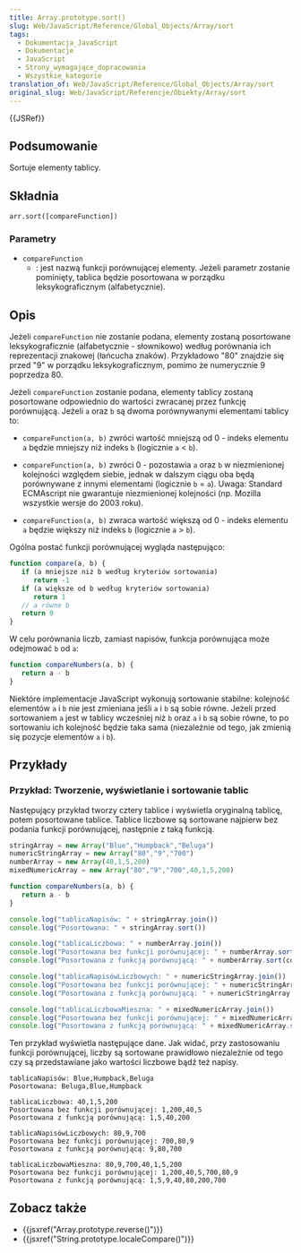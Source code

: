 ```yaml
---
title: Array.prototype.sort()
slug: Web/JavaScript/Reference/Global_Objects/Array/sort
tags:
  - Dokumentacja_JavaScript
  - Dokumentacje
  - JavaScript
  - Strony_wymagające_dopracowania
  - Wszystkie_kategorie
translation_of: Web/JavaScript/Reference/Global_Objects/Array/sort
original_slug: Web/JavaScript/Referencje/Obiekty/Array/sort
---
```

{{JSRef}}

## Podsumowanie

Sortuje elementy tablicy.

## Składnia

    arr.sort([compareFunction])

### Parametry

- `compareFunction`
  - : jest nazwą funkcji porównującej elementy. Jeżeli parametr zostanie pominięty, tablica będzie posortowana w porządku leksykograficznym (alfabetycznie).

## Opis

Jeżeli `compareFunction` nie zostanie podana, elementy zostaną posortowane leksykograficznie (alfabetycznie - słownikowo) według porównania ich reprezentacji znakowej (łańcucha znaków). Przykładowo "80" znajdzie się przed "9" w porządku leksykograficznym, pomimo że numerycznie 9 poprzedza 80.

Jeżeli `compareFunction` zostanie podana, elementy tablicy zostaną posortowane odpowiednio do wartości zwracanej przez funkcję porównującą. Jeżeli `a` oraz `b` są dwoma porównywanymi elementami tablicy to:

- `compareFunction(a, b)` zwróci wartość mniejszą od 0 - indeks elementu `a` będzie mniejszy niż indeks `b` (logicznie `a` < `b`).

<!---->

- `compareFunction(a, b)` zwróci 0 - pozostawia `a` oraz `b` w niezmienionej kolejności względem siebie, jednak w dalszym ciągu oba będą porównywane z innymi elementami (logicznie `b` = `a`). Uwaga: Standard ECMAscript nie gwarantuje niezmienionej kolejności (np. Mozilla wszystkie wersje do 2003 roku).

<!---->

- `compareFunction(a, b)` zwraca wartość większą od 0 - indeks elementu `a` będzie większy niż indeks `b` (logicznie `a` > `b`).

Ogólna postać funkcji porównującej wygląda następująco:

```js
function compare(a, b) {
   if (a mniejsze niż b według kryteriów sortowania)
      return -1
   if (a większe od b według kryteriów sortowania)
      return 1
   // a równe b
   return 0
}
```

W celu porównania liczb, zamiast napisów, funkcja porównująca może odejmować `b` od `a`:

```js
function compareNumbers(a, b) {
   return a - b
}
```

Niektóre implementacje JavaScript wykonują sortowanie stabilne: kolejność elementów `a` i `b` nie jest zmieniana jeśli `a` i `b` są sobie równe. Jeżeli przed sortowaniem `a` jest w tablicy wcześniej niż `b` oraz `a` i `b` są sobie równe, to po sortowaniu ich kolejność będzie taka sama (niezależnie od tego, jak zmienią się pozycje elementów `a` i `b`).

## Przykłady

### Przykład: Tworzenie, wyświetlanie i sortowanie tablic

Następujący przykład tworzy cztery tablice i wyświetla oryginalną tablicę, potem posortowane tablice. Tablice liczbowe są sortowane najpierw bez podania funkcji porównującej, następnie z taką funkcją.

```js
stringArray = new Array("Blue","Humpback","Beluga")
numericStringArray = new Array("80","9","700")
numberArray = new Array(40,1,5,200)
mixedNumericArray = new Array("80","9","700",40,1,5,200)

function compareNumbers(a, b) {
   return a - b
}

console.log("tablicaNapisów: " + stringArray.join())
console.log("Posortowana: " + stringArray.sort())

console.log("tablicaLiczbowa: " + numberArray.join())
console.log("Posortowana bez funkcji porównującej: " + numberArray.sort())
console.log("Posortowana z funkcją porównującą: " + numberArray.sort(compareNumbers))

console.log("tablicaNapisówLiczbowych: " + numericStringArray.join())
console.log("Posortowana bez funkcji porównującej: " + numericStringArray.sort())
console.log("Posortowana z funkcją porównującą: " + numericStringArray.sort(compareNumbers))

console.log("tablicaLiczbowaMieszna: " + mixedNumericArray.join())
console.log("Posortowana bez funkcji porównującej: " + mixedNumericArray.sort())
console.log("Posortowana z funkcją porównującą: " + mixedNumericArray.sort(compareNumbers))
```

Ten przykład wyświetla następujące dane. Jak widać, przy zastosowaniu funkcji porównującej, liczby są sortowane prawidłowo niezależnie od tego czy są przedstawiane jako wartości liczbowe bądź też napisy.

    tablicaNapisów: Blue,Humpback,Beluga
    Posortowana: Beluga,Blue,Humpback

    tablicaLiczbowa: 40,1,5,200
    Posortowana bez funkcji porównującej: 1,200,40,5
    Posortowana z funkcją porównującą: 1,5,40,200

    tablicaNapisówLiczbowych: 80,9,700
    Posortowana bez funkcji porównującej: 700,80,9
    Posortowana z funkcją porównującą: 9,80,700

    tablicaLiczbowaMieszna: 80,9,700,40,1,5,200
    Posortowana bez funkcji porównującej: 1,200,40,5,700,80,9
    Posortowana z funkcją porównującą: 1,5,9,40,80,200,700

## Zobacz także

- {{jsxref("Array.prototype.reverse()")}}
- {{jsxref("String.prototype.localeCompare()")}}
